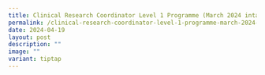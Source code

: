 ```yaml
---
title: Clinical Research Coordinator Level 1 Programme (March 2024 intake)
permalink: /clinical-research-coordinator-level-1-programme-march-2024-intake/
date: 2024-04-19
layout: post
description: ""
image: ""
variant: tiptap
---
```

